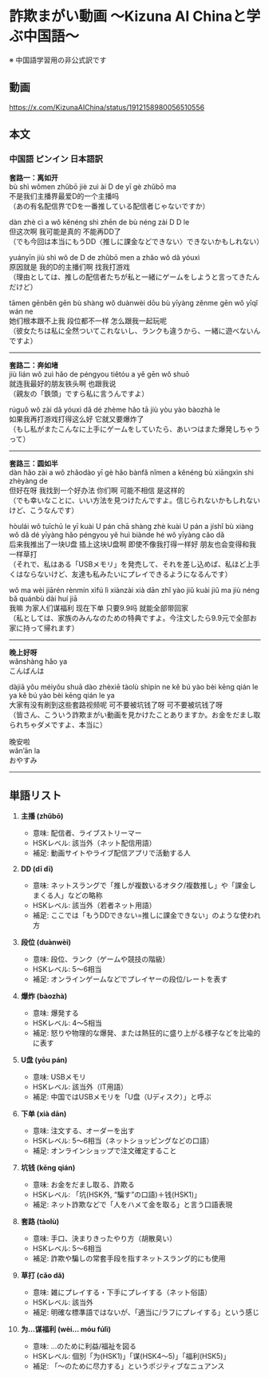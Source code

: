 # 詐欺まがい動画 〜Kizuna AI Chinaと学ぶ中国語〜
※ 中国語学習用の非公式訳です

## 動画
https://x.com/KizunaAIChina/status/1912158980056510556


## 本文

### 中国語 ピンイン 日本語訳

**套路一：离如开**  
bù shì wǒmen zhǔbō jiè zuì ài D de yī gè zhǔbō ma  
不是我们主播界最爱D的一个主播吗  
（あの有名配信界でDを一番推している配信者じゃないですか）  

dàn zhè cì a wǒ kěnéng shì zhēn de bù néng zài D D le  
但这次啊 我可能是真的 不能再DD了  
（でも今回は本当にもうDD〈推しに課金などできない〉できないかもしれない）  

yuányīn jiù shì wǒ de D de zhǔbō men a zhǎo wǒ dǎ yóuxì  
原因就是 我的D的主播们啊 找我打游戏  
（理由としては、推しの配信者たちが私と一緒にゲームをしようと言ってきたんだけど）  

tāmen gēnběn gēn bù shàng wǒ duànwèi dōu bù yīyàng zěnme gēn wǒ yīqǐ wán ne  
她们根本跟不上我 段位都不一样 怎么跟我一起玩呢  
（彼女たちは私に全然ついてこれないし、ランクも違うから、一緒に遊べないんですよ）

---

**套路二：奔如堵**  
jiù lián wǒ zuì hǎo de péngyou tiětóu a yě gēn wǒ shuō  
就连我最好的朋友铁头啊 也跟我说  
（親友の「鉄頭」ですら私に言うんですよ）  

rúguǒ wǒ zài dǎ yóuxì dǎ dé zhème hǎo tā jiù yòu yào bàozhà le  
如果我再打游戏打得这么好 它就又要爆炸了  
（もし私がまたこんなに上手にゲームをしていたら、あいつはまた爆発しちゃうって）  

---

**套路三：圆如半**  
dàn hǎo zài a wǒ zhǎodào yī gè hǎo bànfǎ nǐmen a kěnéng bù xiāngxìn shì zhèyàng de  
但好在呀 我找到一个好办法 你们啊 可能不相信 是这样的  
（でも幸いなことに、いい方法を見つけたんですよ。信じられないかもしれないけど、こうなんです）  

hòulái wǒ tuīchū le yī kuài U pán chā shàng zhè kuài U pán a jíshǐ bù xiàng wǒ dǎ dé yīyàng hǎo péngyou yě huì biànde hé wǒ yīyàng cǎo dǎ  
后来我推出了一块U盘 插上这块U盘啊 即使不像我打得一样好 朋友也会变得和我一样草打  
（それで、私はある「USBメモリ」を発売して、それを差し込めば、私ほど上手くはならないけど、友達も私みたいにプレイできるようになるんです）  

wǒ ma wèi jiārén rènmín xìfú lì xiànzài xià dān zhǐ yào jiǔ kuài jiǔ ma jiù néng bǎ quánbù dài huí jiā  
我嘛 为家人们谋福利 现在下单 只要9.9吗 就能全部带回家  
（私としては、家族のみんなのための特典ですよ。今注文したら9.9元で全部お家に持って帰れます）  

---

**晚上好呀**  
wǎnshàng hǎo ya  
こんばんは  

dàjiā yǒu méiyǒu shuā dào zhèxiē tàolù shìpín ne kě bú yào bèi kēng qián le ya kě bú yào bèi kēng qián le ya  
大家有没有刷到这些套路视频呢 可不要被坑钱了呀 可不要被坑钱了呀  
（皆さん、こういう詐欺まがい動画を見かけたことありますか。お金をだまし取られちゃダメですよ、本当に）  

晚安啦  
wǎn’ān la  
おやすみ  

---

## 単語リスト

1. **主播 (zhǔbō)**  
   - 意味: 配信者、ライブストリーマー  
   - HSKレベル: 該当外（ネット配信用語）  
   - 補足: 動画サイトやライブ配信アプリで活動する人  

2. **DD (dī dī)**  
   - 意味: ネットスラングで「推しが複数いるオタク/複数推し」や「課金しまくる人」などの略称  
   - HSKレベル: 該当外（若者ネット用語）  
   - 補足: ここでは「もうDDできない=推しに課金できない」のような使われ方  

3. **段位 (duànwèi)**  
   - 意味: 段位、ランク（ゲームや競技の階級）  
   - HSKレベル: 5〜6相当  
   - 補足: オンラインゲームなどでプレイヤーの段位/レートを表す  

4. **爆炸 (bàozhà)**  
   - 意味: 爆発する  
   - HSKレベル: 4〜5相当  
   - 補足: 怒りや物理的な爆発、または熱狂的に盛り上がる様子などを比喩的に表す  

5. **U盘 (yōu pán)**  
   - 意味: USBメモリ  
   - HSKレベル: 該当外（IT用語）  
   - 補足: 中国ではUSBメモリを「U盘（Uディスク）」と呼ぶ  

6. **下单 (xià dān)**  
   - 意味: 注文する、オーダーを出す  
   - HSKレベル: 5〜6相当（ネットショッピングなどの口語）  
   - 補足: オンラインショップで注文確定すること  

7. **坑钱 (kēng qián)**  
   - 意味: お金をだまし取る、詐欺る  
   - HSKレベル: 「坑(HSK外, “騙す”の口語)＋钱(HSK1)」  
   - 補足: ネット詐欺などで「人をハメて金を取る」と言う口語表現  

8. **套路 (tàolù)**  
   - 意味: 手口、決まりきったやり方（胡散臭い）  
   - HSKレベル: 5〜6相当  
   - 補足: 詐欺や騙しの常套手段を指すネットスラング的にも使用  

9. **草打 (cǎo dǎ)**  
   - 意味: 雑にプレイする・下手にプレイする（ネット俗語）  
   - HSKレベル: 該当外  
   - 補足: 明確な標準語ではないが、「適当に/ラフにプレイする」という感じ  

10. **为…谋福利 (wèi… móu fúlì)**  
    - 意味: …のために利益/福祉を図る  
    - HSKレベル: 個別「为(HSK1)」「谋(HSK4〜5)」「福利(HSK5)」  
    - 補足: 「〜のために尽力する」というポジティブなニュアンス  
